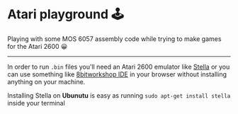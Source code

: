 # Atari playground 🕹️

Playing with some MOS 6057 assembly code while trying to make games for the Atari 2600 😀

<hr/>

In order to run ```.bin``` files you'll need an Atari 2600 emulator like [Stella](https://stella-emu.github.io/downloads.html) or you can use something like [8bitworkshop IDE](https://8bitworkshop.com/v3.3.0/?=&file=examples%2Fhello&platform=vcs) in your browser without installing anything on your machine.

Installing Stella on **Ubunutu** is easy as running ```sudo apt-get install stella``` inside your terminal
